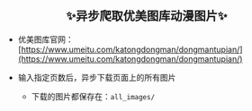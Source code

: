## <center>✨异步爬取优美图库动漫图片✨</center>
 - 优美图库官网：[https://www.umeitu.com/katongdongman/dongmantupian/](https://www.umeitu.com/katongdongman/dongmantupian/)

 - 输入指定页数后，异步下载页面上的所有图片
	 - 下载的图片都保存在：`all_images/`